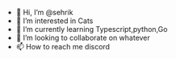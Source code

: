 - 👋 Hi, I’m @sehrik
- 👀 I’m interested in Cats
- 🌱 I’m currently learning Typescript,python,Go
- 💞️ I’m looking to collaborate on whatever
- 📫 How to reach me discord

<!---
sehrik/sehrik is a ✨ special ✨ repository because its `README.md` (this file) appears on your GitHub profile.
You can click the Preview link to take a look at your changes.
--->
